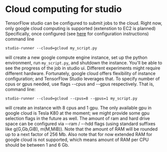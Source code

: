 # Cloud computing for studio

TensorFlow studio can be configured to submit jobs to the cloud. Right now, only google cloud computing is supported (extenstion to EC2 is planned)
Specifically, once configured (see [here](gcloud_setup.md) for configuration instructions) command line

    studio-runner --cloud=gcloud my_script.py 

will create a new google compute engine instance, set up the python environment, run `my_script.py`, and shutdown the instance. You'll be able to see the progress of the job in studio ui.
Different experiments might require different hardware. Fortunately, google cloud offers flexibility of instance configuration; and TensorFlow Studio leverages that. 
To specify number of cpus or gpus needed, use flags --cpus and --gpus respectively. That is, command line:

    studio-runner --cloud=gcloud --cpus=8 --gpus=1 my_script.py 

will create an instance with 8 cpus and 1 gpu. The only available gpu in google cloud is Tesla K80 at the moment; we might provide some gpu selection flags in the future as well. 
The amount of ram and hard drive space can be configured via --ram / --hdd flags (using standard suffixes like g(G,Gb,GiB), m(M,MiB)). Note that the amount of RAM will be rounded up to a next factor of 256 Mb. Also note that for now extended RAM for google cloud is not supported, which means amount of RAM per CPU should be between 1 and 6 Gb.



